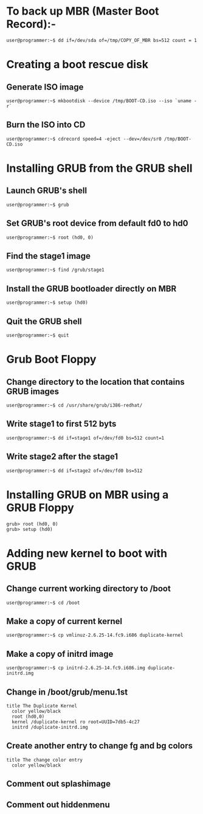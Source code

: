 # To back up MBR (Master Boot Record):-

```console
user@programmer:~$ dd if=/dev/sda of=/tmp/COPY_OF_MBR bs=512 count = 1
```

# Creating a boot rescue disk

## Generate ISO image

```console
user@programmer:~$ mkbootdisk --device /tmp/BOOT-CD.iso --iso `uname -r`
```

## Burn the ISO into CD

```console
user@programmer:~$ cdrecord speed=4 -eject --dev=/dev/sr0 /tmp/BOOT-CD.iso
```

# Installing GRUB from the GRUB shell

## Launch GRUB's shell

```console
user@programmer:~$ grub
```

## Set GRUB's root device from default fd0 to hd0

```console
user@programmer:~$ root (hd0, 0)
```

## Find the stage1 image

```console
user@programmer:~$ find /grub/stage1
```

## Install the GRUB bootloader directly on MBR

```console
user@programmer:~$ setup (hd0)
```

## Quit the GRUB shell

```console
user@programmer:~$ quit
```

# Grub Boot Floppy

## Change directory to the location that contains GRUB images

```console
user@programmer:~$ cd /usr/share/grub/i386-redhat/
```

## Write stage1 to first 512 byts

```console
user@programmer:~$ dd if=stage1 of=/dev/fd0 bs=512 count=1
```

## Write stage2 after the stage1

```console
user@programmer:~$ dd if=stage2 of=/dev/fd0 bs=512
```

# Installing GRUB on MBR using a GRUB Floppy

```console
grub> root (hd0, 0)
grub> setup (hd0)
```

# Adding new kernel to boot with GRUB

## Change current working directory to /boot

```console
user@programmer:~$ cd /boot
```

## Make a copy of current kernel

```console
user@programmer:~$ cp vmlinuz-2.6.25-14.fc9.i686 duplicate-kernel
```

## Make a copy of initrd image

```console
user@programmer:~$ cp initrd-2.6.25-14.fc9.i686.img duplicate-initrd.img
```

## Change in /boot/grub/menu.1st

```console
title The Duplicate Kernel
  color yellow/black
  root (hd0,0)
  kernel /duplicate-kernel ro root=UUID=7db5-4c27
  initrd /duplicate-initrd.img
```

## Create another entry to change fg and bg colors

```console
title The change color entry
  color yellow/black
```

## Comment out splashimage

## Comment out hiddenmenu
